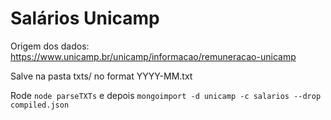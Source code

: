# Salários Unicamp

Origem dos dados: https://www.unicamp.br/unicamp/informacao/remuneracao-unicamp

Salve na pasta txts/ no format YYYY-MM.txt

Rode `node parseTXTs` e depois `mongoimport -d unicamp -c salarios --drop compiled.json`